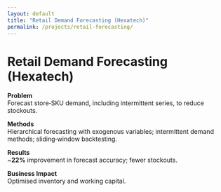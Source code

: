 ```yaml
---
layout: default
title: "Retail Demand Forecasting (Hexatech)"
permalink: /projects/retail-forecasting/
---
```


# Retail Demand Forecasting (Hexatech)

**Problem**  
Forecast store‑SKU demand, including intermittent series, to reduce stockouts.

**Methods**  
Hierarchical forecasting with exogenous variables; intermittent demand methods; sliding‑window backtesting.

**Results**  
~**22%** improvement in forecast accuracy; fewer stockouts.

**Business Impact**  
Optimised inventory and working capital.